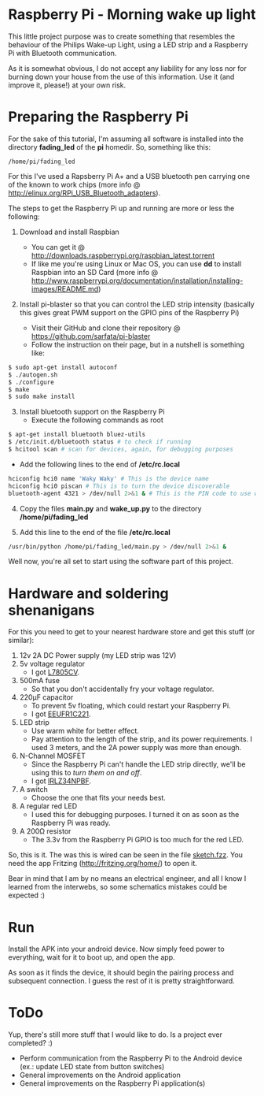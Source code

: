 Raspberry Pi - Morning wake up light
================

This little project purpose was to create something that resembles the behaviour of the Philips Wake-up Light, using a LED strip and a Raspberry Pi with Bluetooth communication.

As it is somewhat obvious, I do not accept any liability for any loss nor for burning down your house from the use of this information. Use it (and improve it, please!) at your own risk.

Preparing the Raspberry Pi
================

For the sake of this tutorial, I'm assuming all software is installed into the directory **fading_led** of the **pi** homedir. So, something like this:

```
/home/pi/fading_led
```

For this I've used a Rapsberry Pi A+ and a USB bluetooth pen carrying one of the known to work chips (more info @ http://elinux.org/RPi_USB_Bluetooth_adapters).

The steps to get the Raspberry Pi up and running are more or less the following:

1. Download and install Raspbian
	- You can get it @ http://downloads.raspberrypi.org/raspbian_latest.torrent
	- If like me you're using Linux or Mac OS, you can use **dd** to install Raspbian into an SD Card (more info @ http://www.raspberrypi.org/documentation/installation/installing-images/README.md)

2. Install pi-blaster so that you can control the LED strip intensity (basically this gives great PWM support on the GPIO pins of the Raspberry Pi)
	- Visit their GitHub and clone their repository @ https://github.com/sarfata/pi-blaster
	- Follow the instruction on their page, but in a nutshell is something like:

  ``` bash
  $ sudo apt-get install autoconf
  $ ./autogen.sh
  $ ./configure
  $ make
  $ sudo make install
  ```

3. Install bluetooth support on the Raspberry Pi
	- Execute the following commands as root

  ``` bash
  $ apt-get install bluetooth bluez-utils
  $ /etc/init.d/bluetooth status # to check if running
  $ hcitool scan # scan for devices, again, for debugging purposes
  ```
	
  - Add the following lines to the end of **/etc/rc.local**	
  
  ``` bash
  hciconfig hci0 name 'Waky Waky' # This is the device name
  hciconfig hci0 piscan # This is to turn the device discoverable
  bluetooth-agent 4321 > /dev/null 2>&1 & # This is the PIN code to use when pairing
  ```

4. Copy the files **main.py** and **wake_up.py** to the directory **/home/pi/fading_led**

5. Add this line to the end of the file **/etc/rc.local**

  ```bash
  /usr/bin/python /home/pi/fading_led/main.py > /dev/null 2>&1 &
  ```

Well now, you're all set to start using the software part of this project.

Hardware and soldering shenanigans
================

For this you need to get to your nearest hardware store and get this stuff (or similar):

1. 12v 2A DC Power supply (my LED strip was 12V)
2. 5v voltage regulator
	- I got [L7805CV](http://uk.farnell.com/stmicroelectronics/l7805cv/ic-v-reg-5-0v-7805-to-220-3/dp/9756078).
3. 500mA fuse
	- So that you don't accidentally fry your voltage regulator.
4. 220µF capacitor
	- To prevent 5v floating, which could restart your Raspberry Pi. 
	- I got [EEUFR1C221](http://uk.farnell.com/panasonic-electronic-components/eeufr1c221/cap-alu-elec-220uf-16v-rad/dp/1907229).
5. LED strip
	- Use warm white for better effect.
	- Pay attention to the length of the strip, and its power requirements. I used 3 meters, and the 2A power supply was more than enough.
6. N-Channel MOSFET
	- Since the Raspberry Pi can't handle the LED strip directly, we'll be using this to *turn them on and off*.
	- I got [IRLZ34NPBF](http://uk.farnell.com/international-rectifier/irlz34npbf/mosfet-n-55v-27a-to-220/dp/8651396).
7. A switch
	- Choose the one that fits your needs best.
8. A regular red LED
	- I used this for debugging purposes. I turned it on as soon as the Raspberry Pi was ready.
9. A 200Ω resistor
	- The 3.3v from the Raspberry Pi GPIO is too much for the red LED.
	
So, this is it. The was this is wired can be seen in the file [sketch.fzz](https://github.com/crazyfacka/rpi_wakeup_light/blob/master/sketch.fzz). You need the app Fritzing (http://fritzing.org/home/) to open it.

Bear in mind that I am by no means an electrical engineer, and all I know I learned from the interwebs, so some schematics mistakes could be expected :)

Run
================

Install the APK into your android device. Now simply feed power to everything, wait for it to boot up, and open the app.

As soon as it finds the device, it should begin the pairing process and subsequent connection. I guess the rest of it is pretty straightforward.

ToDo
================

Yup, there's still more stuff that I would like to do. Is a project ever completed? :)

- Perform communication from the Raspberry Pi to the Android device (ex.: update LED state from button switches)
- General improvements on the Android application
- General improvements on the Raspberry Pi application(s)
